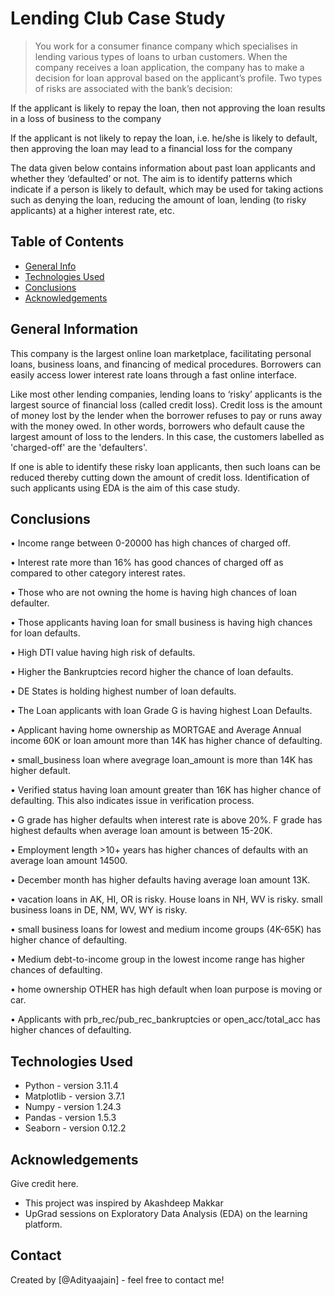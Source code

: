 # Lending Club Case Study
> You work for a consumer finance company which specialises in lending various types of loans to urban customers. When the company receives a loan application, the company has to make a decision for loan approval based on the applicant’s profile. Two types of risks are associated with the bank’s decision:

If the applicant is likely to repay the loan, then not approving the loan results in a loss of business to the company

If the applicant is not likely to repay the loan, i.e. he/she is likely to default, then approving the loan may lead to a financial loss for the company

The data given below contains information about past loan applicants and whether they ‘defaulted’ or not. The aim is to identify patterns which indicate if a person is likely to default, which may be used for taking actions such as denying the loan, reducing the amount of loan, lending (to risky applicants) at a higher interest rate, etc.


## Table of Contents
* [General Info](#general-information)
* [Technologies Used](#technologies-used)
* [Conclusions](#conclusions)
* [Acknowledgements](#acknowledgements)

<!-- You can include any other section that is pertinent to your problem -->

## General Information
This company is the largest online loan marketplace, facilitating personal loans, business loans, and financing of medical procedures. Borrowers can easily access lower interest rate loans through a fast online interface. 

Like most other lending companies, lending loans to ‘risky’ applicants is the largest source of financial loss (called credit loss). Credit loss is the amount of money lost by the lender when the borrower refuses to pay or runs away with the money owed. In other words, borrowers who default cause the largest amount of loss to the lenders. In this case, the customers labelled as 'charged-off' are the 'defaulters'.  

If one is able to identify these risky loan applicants, then such loans can be reduced thereby cutting down the amount of credit loss. Identification of such applicants using EDA is the aim of this case study.

<!-- You don't have to answer all the questions - just the ones relevant to your project. -->

## Conclusions
• Income range between 0-20000 has high chances of charged off.

• Interest rate more than 16% has good chances of charged off as compared to other category interest rates.

• Those who are not owning the home is having high chances of loan defaulter.

• Those applicants having loan for small business is having high chances for loan defaults.

• High DTI value having high risk of defaults.

• Higher the Bankruptcies record higher the chance of loan defaults.

• DE States is holding highest number of loan defaults.

• The Loan applicants with loan Grade G is having highest Loan Defaults.

• Applicant having home ownership as MORTGAE and Average Annual income 60K or loan amount more than 14K has higher chance of defaulting.

• small_business loan where avegrage loan_amount is more than 14K has higher default.

• Verified status having loan amount greater than 16K has higher chance of defaulting. This also indicates issue in verification process.

• G grade has higher defaults when interest rate is above 20%. F grade has highest defaults when average loan amount is between 15-20K.

• Employment length >10+ years has higher chances of defaults with an average loan amount 14500.

• December month has higher defaults having average loan amount 13K.

• vacation loans in AK, HI, OR is risky. House loans in NH, WV is risky. small business loans in DE, NM, WV, WY is risky.

• small business loans for lowest and medium income groups (4K-65K) has higher chance of defaulting.

• Medium debt-to-income group in the lowest income range has higher chances of defaulting.

• home ownership OTHER has high default when loan purpose is moving or car.

• Applicants with prb_rec/pub_rec_bankruptcies or open_acc/total_acc has higher chances of defaulting.

<!-- You don't have to answer all the questions - just the ones relevant to your project. -->


## Technologies Used
* Python - version 3.11.4
* Matplotlib - version 3.7.1
* Numpy - version 1.24.3
* Pandas - version 1.5.3
* Seaborn - version 0.12.2

<!-- As the libraries versions keep on changing, it is recommended to mention the version of library used in this project -->

## Acknowledgements
Give credit here.
- This project was inspired by Akashdeep Makkar 
- UpGrad sessions on Exploratory Data Analysis (EDA) on the learning platform.



## Contact
Created by [@Adityaajain] - feel free to contact me!


<!-- Optional -->
<!-- ## License -->
<!-- This project is open source and available under the [... License](). -->

<!-- You don't have to include all sections - just the one's relevant to your project -->

